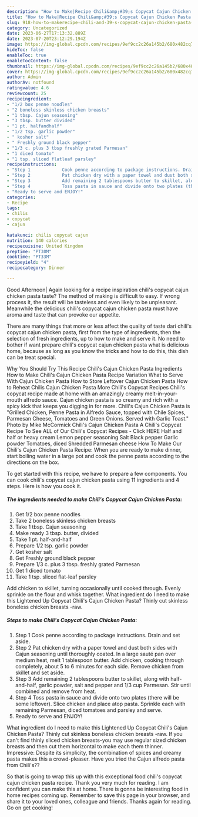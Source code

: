 ```yaml
---
description: "How to Make|Recipe Chili&amp;#39;s Copycat Cajun Chicken Pasta {That is Special"
title: "How to Make|Recipe Chili&amp;#39;s Copycat Cajun Chicken Pasta {That is Special"
slug: 918-how-to-makerecipe-chili-and-39-s-copycat-cajun-chicken-pasta-that-is-special
category: Uncategorized
date: 2023-06-27T17:13:32.889Z
date: 2023-07-20T23:12:29.194Z
image: https://img-global.cpcdn.com/recipes/9ef9cc2c26a145b2/680x482cq70/chilis-copycat-cajun-chicken-pasta-recipe-main-photo.jpg
hideToc: false
enableToc: true
enableTocContent: false
thumbnail: https://img-global.cpcdn.com/recipes/9ef9cc2c26a145b2/680x482cq70/chilis-copycat-cajun-chicken-pasta-recipe-main-photo.jpg
cover: https://img-global.cpcdn.com/recipes/9ef9cc2c26a145b2/680x482cq70/chilis-copycat-cajun-chicken-pasta-recipe-main-photo.jpg
author: Admin
authorAv: notfound
ratingvalue: 4.6
reviewcount: 25
recipeingredient:
- "1/2 box penne noodles"
- "2 boneless skinless chicken breasts"
- "1 tbsp. Cajun seasoning"
- "3 tbsp. butter divided"
- "1 pt. halfandhalf"
- "1/2 tsp. garlic powder"
- " kosher salt"
- " Freshly ground black pepper"
- "1/3 c. plus 3 tbsp freshly grated Parmesan"
- "1 diced tomato"
- "1 tsp. sliced flatleaf parsley"
recipeinstructions:
- "Step 1            Cook penne according to package instructions. Drain and set aside."
- "Step 2            Pat chicken dry with a paper towel and dust both sides with Cajun seasoning until thoroughly coated. In a large sauté pan over medium heat, melt 1 tablespoon butter. Add chicken, cooking through completely, about 5 to 6 minutes for each side. Remove chicken from skillet and set aside."
- "Step 3            Add remaining 2 tablespoons butter to skillet, along with half-and-half, garlic powder, salt and pepper and 1/3 cup Parmesan. Stir until combined and remove from heat."
- "Step 4            Toss pasta in sauce and divide onto two plates (there will be some leftover). Slice chicken and place atop pasta. Sprinkle each with remaining Parmesan, diced tomatoes and parsley and serve."
- "Ready to serve and ENJOY!"
categories:
- Recipe
tags:
- chilis
- copycat
- cajun

katakunci: chilis copycat cajun 
nutrition: 140 calories
recipecuisine: United Kingdom
preptime: "PT30M"
cooktime: "PT33M"
recipeyield: "4"
recipecategory: Dinner

---
```



Good Afternoon| Again looking for a recipe inspiration chili&#39;s copycat cajun chicken pasta taste? The method of making is difficult to easy. If wrong process it, the result will be tasteless and even likely to be unpleasant. Meanwhile the delicious chili&#39;s copycat cajun chicken pasta must have aroma and taste that can provoke our appetite.






There are many things that more or less affect the quality of taste dari chili&#39;s copycat cajun chicken pasta, first from the type of ingredients, then the selection of fresh ingredients, up to how to make and serve it. No need to bother if want prepare chili&#39;s copycat cajun chicken pasta what is delicious home, because as long as you know the tricks and how to do this, this dish can be treat special.


Why You Should Try This Recipe Chili&#39;s Cajun Chicken Pasta Ingredients How to Make Chili&#39;s Cajun Chicken Pasta Recipe Variation What to Serve With Cajun Chicken Pasta How to Store Leftover Cajun Chicken Pasta How to Reheat Chilis Cajun Chicken Pasta More Chili&#39;s Copycat Recipes Chili&#39;s copycat recipe made at home with an amazingly creamy melt-in-your-mouth alfredo sauce. Cajun chicken pasta is so creamy and rich with a spicy kick that keeps you digging in for more. Chili&#39;s Cajun Chicken Pasta is &#34;Grilled Chicken, Penne Pasta in Alfredo Sauce, topped with Chile Spices, Parmesan Cheese, Tomatoes and Green Onions. Served with Garlic Toast.&#34; Photo by Mike McCormick Chili&#39;s Cajun Chicken Pasta A Chili&#39;s Copycat Recipe To See ALL of Our Chili&#39;s Copycat Recipes - Click HERE Half and half or heavy cream Lemon pepper seasoning Salt Black pepper Garlic powder Tomatoes, diced Shredded Parmesan cheese How To Make Our Chili&#39;s Cajun Chicken Pasta Recipe: When you are ready to make dinner, start boiling water in a large pot and cook the penne pasta according to the directions on the box.


To get started with this recipe, we have to prepare a few components. You can cook chili&#39;s copycat cajun chicken pasta using 11 ingredients and 4 steps. Here is how you cook it.

<!--inarticleads1-->

##### The ingredients needed to make Chili&#39;s Copycat Cajun Chicken Pasta:

1. Get 1/2 box penne noodles
1. Take 2 boneless skinless chicken breasts
1. Take 1 tbsp. Cajun seasoning
1. Make ready 3 tbsp. butter, divided
1. Take 1 pt. half-and-half
1. Prepare 1/2 tsp. garlic powder
1. Get  kosher salt
1. Get  Freshly ground black pepper
1. Prepare 1/3 c. plus 3 tbsp. freshly grated Parmesan
1. Get 1 diced tomato
1. Take 1 tsp. sliced flat-leaf parsley


Add chicken to skillet, turning occasionally until cooked through. Evenly sprinkle on the flour and whisk together. What ingredient do I need to make this Lightened Up Copycat Chili&#39;s Cajun Chicken Pasta? Thinly cut skinless boneless chicken breasts -raw. 

<!--inarticleads2-->

##### Steps to make Chili&#39;s Copycat Cajun Chicken Pasta:

1. Step 1            Cook penne according to package instructions. Drain and set aside.
1. Step 2            Pat chicken dry with a paper towel and dust both sides with Cajun seasoning until thoroughly coated. In a large sauté pan over medium heat, melt 1 tablespoon butter. Add chicken, cooking through completely, about 5 to 6 minutes for each side. Remove chicken from skillet and set aside.
1. Step 3            Add remaining 2 tablespoons butter to skillet, along with half-and-half, garlic powder, salt and pepper and 1/3 cup Parmesan. Stir until combined and remove from heat.
1. Step 4            Toss pasta in sauce and divide onto two plates (there will be some leftover). Slice chicken and place atop pasta. Sprinkle each with remaining Parmesan, diced tomatoes and parsley and serve.
1. Ready to serve and ENJOY!

What ingredient do I need to make this Lightened Up Copycat Chili&#39;s Cajun Chicken Pasta? Thinly cut skinless boneless chicken breasts -raw. If you can&#39;t find thinly sliced chicken breasts-you may use regular sized chicken breasts and then cut them horizontal to make each them thinner. Impressive: Despite its simplicity, the combination of spices and creamy pasta makes this a crowd-pleaser. Have you tried the Cajun alfredo pasta from Chili&#39;s?? 

So that is going to wrap this up with this exceptional food chili&#39;s copycat cajun chicken pasta recipe. Thank you very much for reading. I am confident you can make this at home. There is gonna be interesting food in home recipes coming up. Remember to save this page in your browser, and share it to your loved ones, colleague and friends. Thanks again for reading. Go on get cooking!
